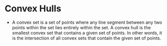 # Convex Hulls

- A convex set is a set of points where any line segment between any two points within the set lies entirely within the set. A convex hull is the smallest convex set that contains a given set of points. In other words, it is the intersection of all convex sets that contain the given set of points.